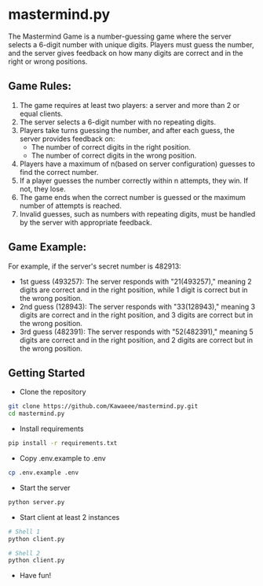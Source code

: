 # mastermind.py

The Mastermind Game is a number-guessing game where the server selects a 6-digit number with unique digits. Players must guess the number, and the server gives feedback on how many digits are correct and in the right or wrong positions.

## **Game Rules:**

1. The game requires at least two players: a server and more than 2 or equal clients.
2. The server selects a 6-digit number with no repeating digits.
3. Players take turns guessing the number, and after each guess, the server provides feedback on:
   * The number of correct digits in the right position.
   * The number of correct digits in the wrong position.
4. Players have a maximum of n(based on server configuration) guesses to find the correct number.
5. If a player guesses the number correctly within n attempts, they win. If not, they lose.
6. The game ends when the correct number is guessed or the maximum number of attempts is reached.
7. Invalid guesses, such as numbers with repeating digits, must be handled by the server with appropriate feedback.

## **Game Example:**

For example, if the server's secret number is 482913:
* 1st guess (493257): The server responds with "21(493257)," meaning 2 digits are correct and in the right position, while 1 digit is correct but in the wrong position.
* 2nd guess (128943): The server responds with "33(128943)," meaning 3 digits are correct and in the right position, and 3 digits are correct but in the wrong position.
* 3rd guess (482391): The server responds with "52(482391)," meaning 5 digits are correct and in the right position, and 2 digits are correct but in the wrong position.

## Getting Started

* Clone the repository
```bash
git clone https://github.com/Kawaeee/mastermind.py.git
cd mastermind.py
```

* Install requirements
```bash
pip install -r requirements.txt
```

* Copy .env.example to .env
```bash
cp .env.example .env
```

* Start the server
```bash
python server.py
```

* Start client at least 2 instances
```bash
# Shell 1
python client.py

# Shell 2
python client.py
```

* Have fun!
